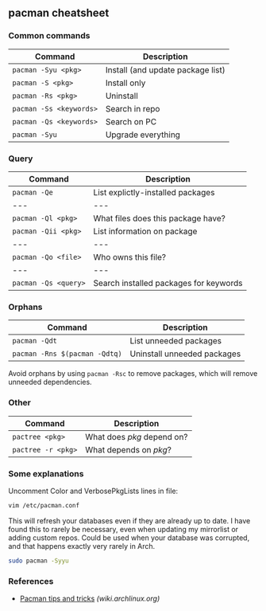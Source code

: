 ## pacman cheatsheet

### Common commands

| Command                 | Description                       |
| ----------------------- | --------------------------------- |
| `pacman -Syu <pkg>`     | Install (and update package list) |
| `pacman -S <pkg>`       | Install only                      |
| `pacman -Rs <pkg>`      | Uninstall                         |
| `pacman -Ss <keywords>` | Search in repo                    |
| `pacman -Qs <keywords>` | Search on PC                      |
| `pacman -Syu`           | Upgrade everything                |

### Query

| Command              | Description                            |
| -------------------- | -------------------------------------- |
| `pacman -Qe`         | List explictly-installed packages      |
| ---                  | ---                                    |
| `pacman -Ql <pkg>`   | What files does this package have?     |
| `pacman -Qii <pkg>`  | List information on package            |
| ---                  | ---                                    |
| `pacman -Qo <file>`  | Who owns this file?                    |
| ---                  | ---                                    |
| `pacman -Qs <query>` | Search installed packages for keywords |

### Orphans

| Command                       | Description                 |
| ----------------------------- | --------------------------- |
| `pacman -Qdt`                 | List unneeded packages      |
| `pacman -Rns $(pacman -Qdtq)` | Uninstall unneeded packages |

Avoid orphans by using `pacman -Rsc` to remove packages, which will remove unneeded dependencies.

### Other

| Command            | Description                |
| ------------------ | -------------------------- |
| `pactree <pkg>`    | What does _pkg_ depend on? |
| `pactree -r <pkg>` | What depends on _pkg_?     |

### Some explanations

Uncomment Color and VerbosePkgLists lines in file:
```bash
vim /etc/pacman.conf
```

This will refresh your databases even if they are already up to date. I have found this to rarely be necessary, even when updating my mirrorlist or adding custom repos. Could be used when your database was corrupted, and that happens exactly very rarely in Arch.
```bash
sudo pacman -Syyu
```

### References

* [Pacman tips and tricks](https://wiki.archlinux.org/index.php/Pacman/Tips_and_tricks) _(wiki.archlinux.org)_
